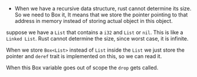 - When we have a recursive data structure, rust cannot determine its size. So we need to Box it, It means that we store the pointer pointing to that address in memory instead of storing actual object in this object. 

suppose we have a `List` that contains a `i32` and `List` or `nil`. This is like a `Linked List`. Rust cannot determine the size, since worst case, it is infinite.

When we store `Box<List>` instead of `List` inside the `List` we just store the pointer and `deref` trait is implemented on this, so we can read it.

When this Box variable goes out of scope the `drop` gets called.